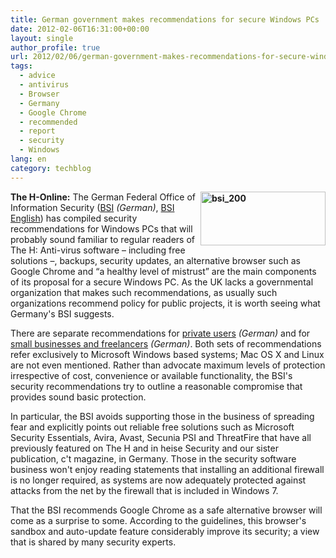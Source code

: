```yaml
---
title: German government makes recommendations for secure Windows PCs
date: 2012-02-06T16:31:00+00:00
layout: single
author_profile: true
url: 2012/02/06/german-government-makes-recommendations-for-secure-windows-pcs/
tags:
  - advice
  - antivirus
  - Browser
  - Germany
  - Google Chrome
  - recommended
  - report
  - security
  - Windows
lang: en
category: techblog
---
```

**[<img title="bsi_200" border="0" alt="bsi_200" align="right" src="http://lh6.ggpht.com/-0BoMXS-jhqc/Ty_5WQfJwyI/AAAAAAAAEfo/tFWfFsCFZmQ/bsi_200_thumb%25255B1%25255D.png?imgmax=800" width="200" height="86" />](http://lh4.ggpht.com/-WPLv74e4Nb0/Ty_5N4f5LzI/AAAAAAAAEfg/6iPM1b9XiH0/s1600-h/bsi_200%25255B3%25255D.png)The H-Online:** The German Federal Office of Information Security ([BSI](http://www.bsi.bund.de/) _(German)_, [BSI English](https://www.bsi.bund.de/EN/Home/home_node.html)) has compiled security recommendations for Windows PCs that will probably sound familiar to regular readers of The H: Anti-virus software – including free solutions –, backups, security updates, an alternative browser such as Google Chrome and &#8220;a healthy level of mistrust&#8221; are the main components of its proposal for a secure Windows PC. As the UK lacks a governmental organization that makes such recommendations, as usually such organizations recommend policy for public projects, it is worth seeing what Germany's BSI suggests. 

There are separate recommendations for [private users](https://www.bsi.bund.de/ContentBSI/Themen/Cyber-Sicherheit/Empfehlungen/produktkonfiguration/BSI-E-CS-001.html) _(German)_ and for [small businesses and freelancers](https://www.bsi.bund.de/ContentBSI/Themen/Cyber-Sicherheit/Empfehlungen/produktkonfiguration/BSI-E-CS-003.html) _(German)_. Both sets of recommendations refer exclusively to Microsoft Windows based systems; Mac OS X and Linux are not even mentioned. Rather than advocate maximum levels of protection irrespective of cost, convenience or available functionality, the BSI's security recommendations try to outline a reasonable compromise that provides sound basic protection. 

In particular, the BSI avoids supporting those in the business of spreading fear and explicitly points out reliable free solutions such as Microsoft Security Essentials, Avira, Avast, Secunia PSI and ThreatFire that have all previously featured on The H and in heise Security and our sister publication, c't magazine, in Germany. Those in the security software business won't enjoy reading statements that installing an additional firewall is no longer required, as systems are now adequately protected against attacks from the net by the firewall that is included in Windows 7. 

That the BSI recommends Google Chrome as a safe alternative browser will come as a surprise to some. According to the guidelines, this browser's sandbox and auto-update feature considerably improve its security; a view that is shared by many security experts.